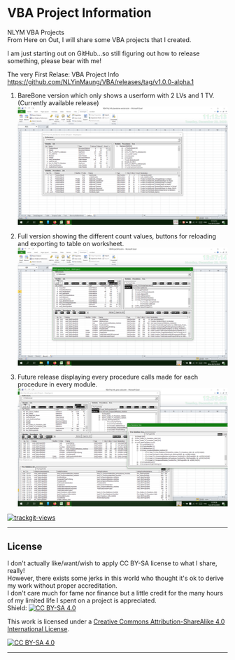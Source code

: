 # VBA Project Information
NLYM VBA Projects\
From Here on Out, I will share some VBA projects that I created.

I am just starting out on GitHub...so still figuring out how to release something, please bear with me!

The very First Relase: VBA Project Info\
https://github.com/NLYinMaung/VBA/releases/tag/v1.0.0-alpha.1
1. BareBone version which only shows a userform with 2 LVs and 1 TV. (Currently available release)
![barebone version](images/barebone%20version.png)

2. Full version showing the different count values, buttons for reloading and exporting to table on worksheet.
![full version version](images/full%20version.png)

3. Future release displaying every procedure calls made for each procedure in every module.
![procedure calls](images/procedure%20calls.png)

 <a href="https://trackgit.com">
<img src="https://us-central1-trackgit-analytics.cloudfunctions.net/token/ping/kjs6pshfgo7n88fnbmhk" alt="trackgit-views" />
</a>

***
## License
I don't actually like/want/wish to apply CC BY-SA license to what I share, really!\
However, there exists some jerks in this world who thought it's ok to derive my work without proper accreditation.\
I don't care much for fame nor finance but a little credit for the many hours of my limited life I spent on a project is appreciated.\
Shield: [![CC BY-SA 4.0][cc-by-sa-shield]][cc-by-sa]

This work is licensed under a
[Creative Commons Attribution-ShareAlike 4.0 International License][cc-by-sa].

[![CC BY-SA 4.0][cc-by-sa-image]][cc-by-sa]

[cc-by-sa]: http://creativecommons.org/licenses/by-sa/4.0/
[cc-by-sa-image]: https://licensebuttons.net/l/by-sa/4.0/88x31.png
[cc-by-sa-shield]: https://img.shields.io/badge/License-CC%20BY--SA%204.0-lightgrey.svg
***

